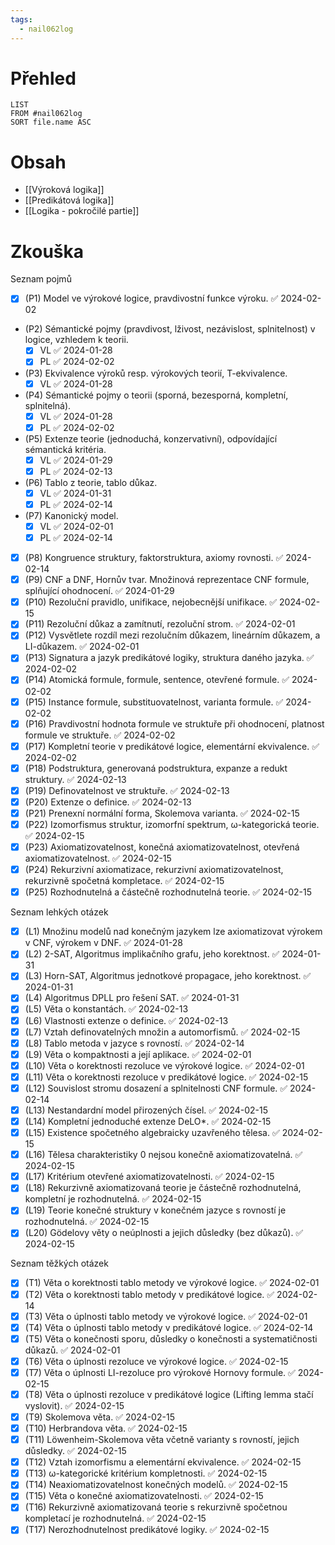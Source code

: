 ```yaml
---
tags:
  - nail062log
---
```

# Přehled
```dataview
LIST
FROM #nail062log  
SORT file.name ASC
```
# Obsah
- [[Výroková logika]]
- [[Predikátová logika]]
- [[Logika - pokročilé partie]]
# Zkouška
Seznam pojmů
- [x] (P1) Model ve výrokové logice, pravdivostní funkce výroku. ✅ 2024-02-02
- (P2) Sémantické pojmy (pravdivost, lživost, nezávislost, splnitelnost) v logice, vzhledem k teorii.
	- [x] VL ✅ 2024-01-28
	- [x] PL ✅ 2024-02-02
- (P3) Ekvivalence výroků resp. výrokových teorií, T-ekvivalence.
	- [x] VL ✅ 2024-01-28
- (P4) Sémantické pojmy o teorii (sporná, bezesporná, kompletní, splnitelná).
	- [x] VL ✅ 2024-01-28
	- [x] PL ✅ 2024-02-02
- (P5) Extenze teorie (jednoduchá, konzervativní), odpovídající sémantická kritéria.
	- [x] VL ✅ 2024-01-29
	- [x] PL ✅ 2024-02-13
- (P6) Tablo z teorie, tablo důkaz.
	- [x] VL ✅ 2024-01-31
	- [x] PL ✅ 2024-02-14
- (P7) Kanonický model.
	- [x] VL ✅ 2024-02-01
	- [x] PL ✅ 2024-02-14
- [x] (P8) Kongruence struktury, faktorstruktura, axiomy rovnosti. ✅ 2024-02-14
- [x] (P9) CNF a DNF, Hornův tvar. Množinová reprezentace CNF formule, splňující ohodnocení. ✅ 2024-01-29
- [x] (P10) Rezoluční pravidlo, unifikace, nejobecnější unifikace. ✅ 2024-02-15
- [x] (P11) Rezoluční důkaz a zamítnutí, rezoluční strom. ✅ 2024-02-01
- [x] (P12) Vysvětlete rozdíl mezi rezolučním důkazem, lineárním důkazem, a LI-důkazem. ✅ 2024-02-01
- [x] (P13) Signatura a jazyk predikátové logiky, struktura daného jazyka. ✅ 2024-02-02
- [x] (P14) Atomická formule, formule, sentence, otevřené formule. ✅ 2024-02-02
- [x] (P15) Instance formule, substituovatelnost, varianta formule. ✅ 2024-02-02
- [x] (P16) Pravdivostní hodnota formule ve struktuře při ohodnocení, platnost formule ve struktuře. ✅ 2024-02-02
- [x] (P17) Kompletní teorie v predikátové logice, elementární ekvivalence. ✅ 2024-02-02
- [x] (P18) Podstruktura, generovaná podstruktura, expanze a redukt struktury. ✅ 2024-02-13
- [x] (P19) Definovatelnost ve struktuře. ✅ 2024-02-13
- [x] (P20) Extenze o definice. ✅ 2024-02-13
- [x] (P21) Prenexní normální forma, Skolemova varianta. ✅ 2024-02-15
- [x] (P22) Izomorfismus struktur, izomorfní spektrum, ω-kategorická teorie. ✅ 2024-02-15
- [x] (P23) Axiomatizovatelnost, konečná axiomatizovatelnost, otevřená axiomatizovatelnost. ✅ 2024-02-15
- [x] (P24) Rekurzivní axiomatizace, rekurzivní axiomatizovatelnost, rekurzivně spočetná kompletace. ✅ 2024-02-15
- [x] (P25) Rozhodnutelná a částečně rozhodnutelná teorie. ✅ 2024-02-15

Seznam lehkých otázek
- [x] (L1) Množinu modelů nad konečným jazykem lze axiomatizovat výrokem v CNF, výrokem v DNF. ✅ 2024-01-28
- [x] (L2) 2-SAT, Algoritmus implikačního grafu, jeho korektnost. ✅ 2024-01-31
- [x] (L3) Horn-SAT, Algoritmus jednotkové propagace, jeho korektnost. ✅ 2024-01-31
- [x] (L4) Algoritmus DPLL pro řešení SAT. ✅ 2024-01-31
- [x] (L5) Věta o konstantách. ✅ 2024-02-13
- [x] (L6) Vlastnosti extenze o definice. ✅ 2024-02-13
- [x] (L7) Vztah definovatelných množin a automorfismů. ✅ 2024-02-15
- [x] (L8) Tablo metoda v jazyce s rovností. ✅ 2024-02-14
- [x] (L9) Věta o kompaktnosti a její aplikace. ✅ 2024-02-01
- [x] (L10) Věta o korektnosti rezoluce ve výrokové logice. ✅ 2024-02-01
- [x] (L11) Věta o korektnosti rezoluce v predikátové logice. ✅ 2024-02-15
- [x] (L12) Souvislost stromu dosazení a splnitelnosti CNF formule. ✅ 2024-02-14
- [x] (L13) Nestandardní model přirozených čísel. ✅ 2024-02-15
- [x] (L14) Kompletní jednoduché extenze DeLO*. ✅ 2024-02-15
- [x] (L15) Existence spočetného algebraicky uzavřeného tělesa. ✅ 2024-02-15
- [x] (L16) Tělesa charakteristiky 0 nejsou konečně axiomatizovatelná. ✅ 2024-02-15
- [x] (L17) Kritérium otevřené axiomatizovatelnosti. ✅ 2024-02-15
- [x] (L18) Rekurzivně axiomatizovaná teorie je částečně rozhodnutelná, kompletní je rozhodnutelná. ✅ 2024-02-15
- [x] (L19) Teorie konečné struktury v konečném jazyce s rovností je rozhodnutelná. ✅ 2024-02-15
- [x] (L20) Gödelovy věty o neúplnosti a jejich důsledky (bez důkazů). ✅ 2024-02-15

Seznam těžkých otázek
- [x] (T1) Věta o korektnosti tablo metody ve výrokové logice. ✅ 2024-02-01
- [x] (T2) Věta o korektnosti tablo metody v predikátové logice. ✅ 2024-02-14
- [x] (T3) Věta o úplnosti tablo metody ve výrokové logice. ✅ 2024-02-01
- [x] (T4) Věta o úplnosti tablo metody v predikátové logice. ✅ 2024-02-14
- [x] (T5) Věta o konečnosti sporu, důsledky o konečnosti a systematičnosti důkazů. ✅ 2024-02-01
- [x] (T6) Věta o úplnosti rezoluce ve výrokové logice. ✅ 2024-02-15
- [x] (T7) Věta o úplnosti LI-rezoluce pro výrokové Hornovy formule. ✅ 2024-02-15
- [x] (T8) Věta o úplnosti rezoluce v predikátové logice (Lifting lemma stačí vyslovit). ✅ 2024-02-15
- [x] (T9) Skolemova věta. ✅ 2024-02-15
- [x] (T10) Herbrandova věta. ✅ 2024-02-15
- [x] (T11) Löwenheim-Skolemova věta včetně varianty s rovností, jejich důsledky. ✅ 2024-02-15
- [x] (T12) Vztah izomorfismu a elementární ekvivalence. ✅ 2024-02-15
- [x] (T13) ω-kategorické kritérium kompletnosti. ✅ 2024-02-15
- [x] (T14) Neaxiomatizovatelnost konečných modelů. ✅ 2024-02-15
- [x] (T15) Věta o konečné axiomatizovatelnosti. ✅ 2024-02-15
- [x] (T16) Rekurzivně axiomatizovaná teorie s rekurzivně spočetnou kompletací je rozhodnutelná. ✅ 2024-02-15
- [x] (T17) Nerozhodnutelnost predikátové logiky. ✅ 2024-02-15
